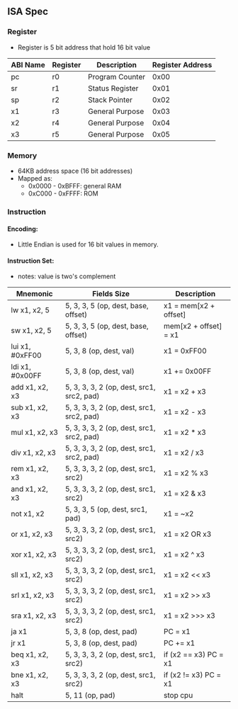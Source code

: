 ## ISA Spec

### Register

- Register is 5 bit address that hold 16 bit value

| ABI Name | Register | Description | Register Address |
| - | - | - | - |
| pc | r0 | Program Counter | 0x00 |
| sr | r1 | Status Register | 0x01 |
| sp | r2 | Stack Pointer | 0x02 |
| x1 | r3 | General Purpose | 0x03 |
| x2 | r4 | General Purpose | 0x04 |
| x3 | r5 | General Purpose | 0x05 |

### Memory

- 64KB address space (16 bit addresses)
- Mapped as:
    - 0x0000 - 0xBFFF: general RAM
    - 0xC000 - 0xFFFF: ROM

### Instruction

#### Encoding:

- Little Endian is used for 16 bit values in memory.

#### Instruction Set:

- notes: value is two's complement

| Mnemonic | Fields Size | Description |
| - | - | - |
| lw x1, x2, 5 | 5, 3, 3, 5 (op, dest, base, offset) | x1 = mem[x2 + offset] |
| sw x1, x2, 5 | 5, 3, 3, 5 (op, dest, base, offset) | mem[x2 + offset] = x1 |
| lui x1, #0xFF00 | 5, 3, 8 (op, dest, val) | x1 = 0xFF00 |
| ldi x1, #0x00FF | 5, 3, 8 (op, dest, val) | x1 += 0x00FF |
| add x1, x2, x3 | 5, 3, 3, 3, 2 (op, dest, src1, src2, pad) | x1 = x2 + x3 |
| sub x1, x2, x3 | 5, 3, 3, 3, 2 (op, dest, src1, src2, pad) | x1 = x2 - x3 |
| mul x1, x2, x3 | 5, 3, 3, 3, 2 (op, dest, src1, src2, pad) | x1 = x2 * x3 |
| div x1, x2, x3 | 5, 3, 3, 3, 2 (op, dest, src1, src2, pad) | x1 = x2 / x3 |
| rem x1, x2, x3 | 5, 3, 3, 3, 2 (op, dest, src1, src2) | x1 = x2 % x3 |
| and x1, x2, x3 | 5, 3, 3, 3, 2 (op, dest, src1, src2) | x1 = x2 & x3 |
| not x1, x2 | 5, 3, 3, 5 (op, dest, src1, pad) | x1 = ~x2 |
| or x1, x2, x3 | 5, 3, 3, 3, 2 (op, dest, src1, src2) | x1 = x2 OR x3  |
| xor x1, x2, x3 | 5, 3, 3, 3, 2 (op, dest, src1, src2) | x1 = x2 ^ x3 |
| sll x1, x2, x3 | 5, 3, 3, 3, 2 (op, dest, src1, src2) | x1 = x2 << x3 |
| srl x1, x2, x3 | 5, 3, 3, 3, 2 (op, dest, src1, src2) | x1 = x2 >> x3 |
| sra x1, x2, x3 | 5, 3, 3, 3, 2 (op, dest, src1, src2) | x1 = x2 >>> x3 |
| ja x1 | 5, 3, 8 (op, dest, pad) | PC = x1 |
| jr x1 | 5, 3, 8 (op, dest, pad) | PC += x1 |
| beq x1, x2, x3 | 5, 3, 3, 3, 2 (op, dest, src1, src2) | if (x2 == x3) PC = x1 |
| bne x1, x2, x3 | 5, 3, 3, 3, 2 (op, dest, src1, src2) | if (x2 != x3) PC = x1 |
| halt | 5, 11 (op, pad) | stop cpu |